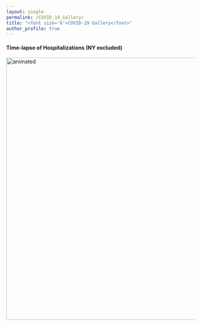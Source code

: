 ```yaml
---
layout: single
permalink: /COVID_19_Gallery/
title: "<font size='6'>COVID-19 Gallery</font>"
author_profile: true
---
```



<h4>Time-lapse of Hospitalizations (NY excluded)</h4>
<img src="/images/covid_usa_movie_hos_ny.gif" alt='animated' width='1000' height='700'/>

